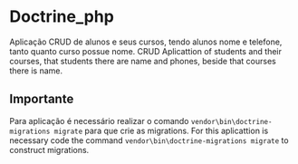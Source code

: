 # Doctrine_php

Aplicação CRUD de alunos e seus cursos, tendo alunos nome e telefone, tanto quanto curso possue nome.
CRUD Aplicattion of students and their courses, that students there are name and phones, beside that courses there is name.

## Importante
Para aplicação é necessário realizar o comando ```vendor\bin\doctrine-migrations migrate``` para que crie as migrations.
For this aplicattion is necessary code the command ```vendor\bin\doctrine-migrations migrate``` to construct migrations.
